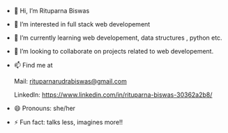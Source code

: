 - 👋 Hi, I’m Rituparna Biswas
- 👀 I’m interested in full stack web developement
- 🌱 I’m currently learning web developement, data structures , python etc.
- 💞️ I’m looking to collaborate on projects related to web developement.
- 📫 Find me at
  
     Mail: rituparnarudrabiswas@gmail.com
  
     LinkedIn: https://www.linkedin.com/in/rituparna-biswas-30362a2b8/
- 😄 Pronouns: she/her
- ⚡ Fun fact: talks less, imagines more!!

<!---
rituparna25/rituparna25 is a ✨ special ✨ repository because its `README.md` (this file) appears on your GitHub profile.
You can click the Preview link to take a look at your changes.
--->

